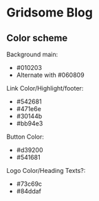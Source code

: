 # Gridsome Blog

## Color scheme

Background main: 
- #010203
- Alternate with #060809

Link Color/Highlight/footer:
- #542681
- #471e6e
- #30144b
- #bb94e3

Button Color:
- #d39200
- #541681

Logo Color/Heading Texts?:
- #73c69c
- #84ddaf
